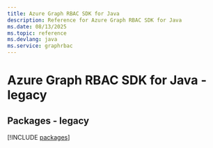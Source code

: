```yaml
---
title: Azure Graph RBAC SDK for Java
description: Reference for Azure Graph RBAC SDK for Java
ms.date: 08/13/2025
ms.topic: reference
ms.devlang: java
ms.service: graphrbac
---
```

# Azure Graph RBAC SDK for Java - legacy
## Packages - legacy
[!INCLUDE [packages](graph-rbac-index.md)]
